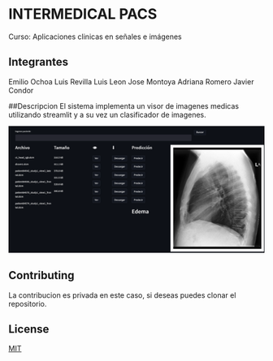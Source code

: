 # INTERMEDICAL PACS

Curso: Aplicaciones clinicas en señales e imágenes
## Integrantes

Emilio Ochoa
Luis Revilla
Luis Leon
Jose Montoya
Adriana Romero
Javier Condor

##Descripcion
El sistema implementa un visor de imagenes medicas utilizando streamlit y a su vez un clasificador de imagenes.


![alt text](ss.png "Ejemplo")
## Contributing
La contribucion es privada en este caso, si deseas puedes clonar el repositorio.

## License
[MIT](https://choosealicense.com/licenses/mit/)